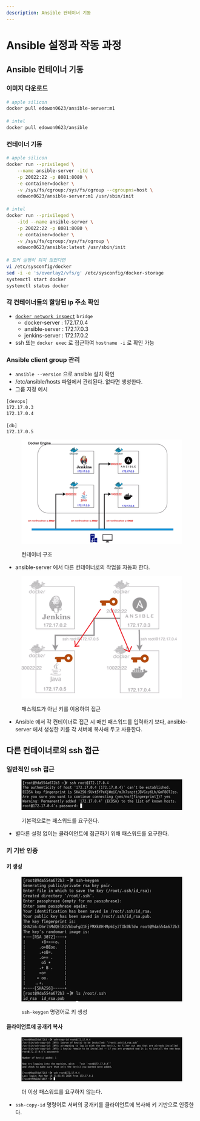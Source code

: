 ```yaml
---
description: Ansible 컨테이너 기동
---
```


# Ansible 설정과 작동 과정

## Ansible 컨테이너 기동

### 이미지 다운로드

```bash
# apple silicon
docker pull edowon0623/ansible-server:m1

# intel
docker pull edowon0623/ansible
```



### 컨테이너 기동

```bash
# apple silicon
docker run --privileged \
    --name ansible-server -itd \
    -p 20022:22 -p 8081:8080 \
    -e container=docker \
    -v /sys/fs/cgroup:/sys/fs/cgroup --cgroupns=host \
    edowon0623/ansible-server:m1 /usr/sbin/init
    
# intel
docker run --privileged \
    -itd --name ansible-server \
    -p 20022:22 -p 8081:8080 \
    -e container=docker \
    -v /sys/fs/cgroup:/sys/fs/cgroup \
    edowon0623/ansible:latest /usr/sbin/init

# 도커 실행이 되지 않았다면
vi /etc/sysconfig/docker
sed -i -e 's/overlay2/vfs/g' /etc/sysconfig/docker-storage
systemctl start docker
systemctl status docker
```



### 각 컨테이너들의 할당된 ip 주소 확인

* [`docker network inspect`](../appendix/docker.md#docker-network-inspect) `bridge`
  * docker-server : 172.17.0.4
  * ansible-server : 172.17.0.3
  * jenkins-server : 172.17.0.2
* ssh 또는 `docker exec` 로 접근하여 `hostname -i` 로 확인 가능



### Ansible client group 관리

* `ansible --version` 으로 ansible 설치 확인
* /etc/ansible/hosts 파일에서 관리된다. 없다면 생성한다.
* 그룹 지정 예시

```
[devops]
172.17.0.3
172.17.0.4

[db]
172.17.0.5
```

<figure><img src="../../.gitbook/assets/image (69).png" alt=""><figcaption><p>컨테이너 구조</p></figcaption></figure>

* ansible-server 에서 다른 컨테이너로의 작업을 자동화 한다.

<figure><img src="../../.gitbook/assets/image (70).png" alt=""><figcaption><p>패스워드가 아닌 키를 이용하여 접근</p></figcaption></figure>

* Ansible 에서 각 컨테이너로 접근 시 매번 패스워드를 입력하기 보다, ansible-server 에서 생성한 키를  각 서버에 복사해 두고 사용한다.



## 다른 컨테이너로의 ssh 접근

### 일반적인 ssh 접근

<figure><img src="../../.gitbook/assets/image (2) (1).png" alt=""><figcaption><p>기본적으로는 패스워드를 요구한다.</p></figcaption></figure>

* 별다른 설정 없이는 클라이언트에 접근하기 위해 패스워드를 요구한다.



### 키 기반 인증

#### 키 생성

<figure><img src="../../.gitbook/assets/image (1) (1).png" alt=""><figcaption><p><code>ssh-keygen</code> 명령어로 키 생성</p></figcaption></figure>

#### 클라이언트에 공개키 복사

<figure><img src="../../.gitbook/assets/image (3) (1).png" alt=""><figcaption><p>더 이상 패스워드를 요구하지 않는다.</p></figcaption></figure>

* `ssh-copy-id` 명령어로 서버의 공개키를 클라이언트에 복사해 키 기반으로 인증한다.


